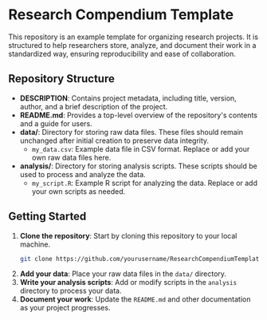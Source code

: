 # Research Compendium Template

This repository is an example template for organizing research projects. It is structured to help researchers store, analyze, and document their work in a standardized way, ensuring reproducibility and ease of collaboration.

## Repository Structure

- **DESCRIPTION**: Contains project metadata, including title, version, author, and a brief description of the project.
- **README.md**: Provides a top-level overview of the repository's contents and a guide for users.
- **data/**: Directory for storing raw data files. These files should remain unchanged after initial creation to preserve data integrity.
  - `my_data.csv`: Example data file in CSV format. Replace or add your own raw data files here.
- **analysis/**: Directory for storing analysis scripts. These scripts should be used to process and analyze the data.
  - `my_script.R`: Example R script for analyzing the data. Replace or add your own scripts as needed.

## Getting Started

1. **Clone the repository**: Start by cloning this repository to your local machine.
   ```bash
   git clone https://github.com/yourusername/ResearchCompendiumTemplate.git
   ```
2. **Add your data**: Place your raw data files in the `data/` directory.
3. **Write your analysis scripts**: Add or modify scripts in the `analysis` directory to process your data.
4. **Document your work**: Update the `README.md` and other documentation as your project progresses.
   

